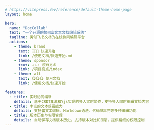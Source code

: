 ```yaml
---
# https://vitepress.dev/reference/default-theme-home-page
layout: home

hero:
  name: "DocCollab"
  text: "一个开源的协同富文本文档编辑系统"
  tagline: 类似飞书文档的在线协同编辑平台
  actions:
    - theme: brand
      text: 🚀🚀🚀 快速开始
      link: /使用文档/快速开始.md
    - theme: sponsor
      text: ⭐⭐⭐ 项目亮点
      link: /项目亮点/index
    - theme: alt
      text: 😋😋😋 使用文档
      link: /使用文档/快速开始

features:
  - title: 实时协同编辑
    details: 基于CRDT算法和Yjs实现的多人实时协作，支持多人同时编辑文档内容
  - title: 丰富的文本编辑能力
    details: 支持富文本编辑、Markdown语法、代码块高亮等多种编辑功能
  - title: 版本历史与权限管理
    details: 自动保存文档版本历史，支持版本对比和回滚，提供精细的权限控制
---
```


